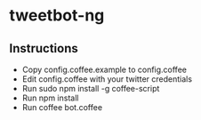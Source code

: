 # tweetbot-ng

## Instructions
 - Copy config.coffee.example to config.coffee
 - Edit config.coffee with your twitter credentials
 - Run sudo npm install -g coffee-script
 - Run npm install
 - Run coffee bot.coffee
